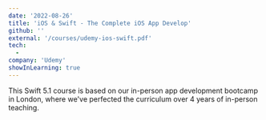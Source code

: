 ```yaml
---
date: '2022-08-26'
title: 'iOS & Swift - The Complete iOS App Develop'
github: ''
external: '/courses/udemy-ios-swift.pdf'
tech:
  -
company: 'Udemy'
showInLearning: true
---
```


This Swift 5.1 course is based on our in-person app development bootcamp in London, where we've perfected the curriculum over 4 years of in-person teaching.
